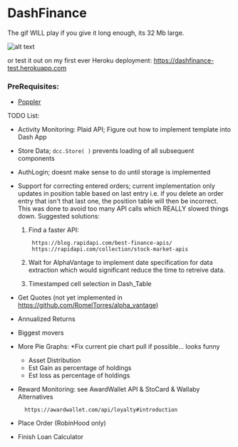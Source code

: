 # DashFinance
The gif WILL play if you give it long enough, its 32 Mb large.


![alt text](https://github.com/SterlingButters/DashFinance/blob/master/Example.gif)

or test it out on my first ever Heroku deployment:
https://dashfinance-test.herokuapp.com

### PreRequisites:
- [Poppler](http://macappstore.org/poppler/)

TODO List:
- Activity Monitoring: Plaid API; Figure out how to implement template into Dash App

- Store Data; `dcc.Store( )` prevents loading of all subsequent components
- AuthLogin; doesnt make sense to do until storage is implemented

- Support for correcting entered orders; current implementation only updates
in position table based on last entry i.e. if you delete an order entry that 
isn't that last one, the position table will then be incorrect. This was done 
to avoid too many API calls which REALLY slowed things down. Suggested solutions:
    1) Find a faster API:

            https://blog.rapidapi.com/best-finance-apis/
            https://rapidapi.com/collection/stock-market-apis
    
    2) Wait for AlphaVantage to implement date specification for 
    data extraction which would significant reduce the time to retreive data.
    
    3) Timestamped cell selection in Dash_Table
        

- Get Quotes (not yet implemented in https://github.com/RomelTorres/alpha_vantage) 
- Annualized Returns
- Biggest movers
- More Pie Graphs: *Fix current pie chart pull if possible... looks funny
    - Asset Distribution 
    - Est Gain as percentage of holdings
    - Est loss as percentage of holdings
- Reward Monitoring: see AwardWallet API & StoCard & Wallaby Alternatives
        
        https://awardwallet.com/api/loyalty#introduction 

- Place Order (RobinHood only)
- Finish Loan Calculator
